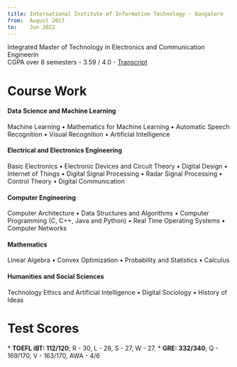 ```yaml
---
title: International Institute of Information Technology - Bangalore
from:  August 2017
to:    Jun 2022
---
```


Integrated Master of Technology in Electronics and Communication Engineerin<br>
CGPA over 8 semesters - 3.59 / 4.0 - <a target="_blank" rel="noopener noreferrer" href="{{site.url}}{{site.baseurl}}/assets/pdf/transcript.pdf">Transcript</a>

<h1><b>Course Work</b></h1>

<h4>Data Science and Machine Learning</h4>
Machine Learning • Mathematics for Machine Learning • Automatic Speech Recognition • Visual Recognition • Artificial Intelligence

<h4>Electrical and Electronics Engineering</h4>
Basic Electronics • Electronic Devices and Circuit Theory • Digital Design • Internet of Things • Digital Signal Processing • Radar Signal Processing • Control Theory • Digital Communication

<h4>Computer Engineering</h4>
Computer Architecture • Data Structures and Algorithms • Computer Programming (C, C++, Java and Python) • Real Time Operating Systems • Computer Networks

<h4> Mathematics</h4>
Linear Algebra • Convex Optimization • Probability and Statistics • Calculus

<h4>Humanities and Social Sciences</h4>
Technology Ethics and Artificial Intelligence • Digital Sociology • History of Ideas 

<h1><b>Test Scores</b></h1>
* <b>TOEFL iBT: 112/120</b>; R - 30, L - 28, S - 27, W - 27.
* <b>GRE: 332/340</b>; Q - 169/170, V - 163/170, AWA - 4/6 